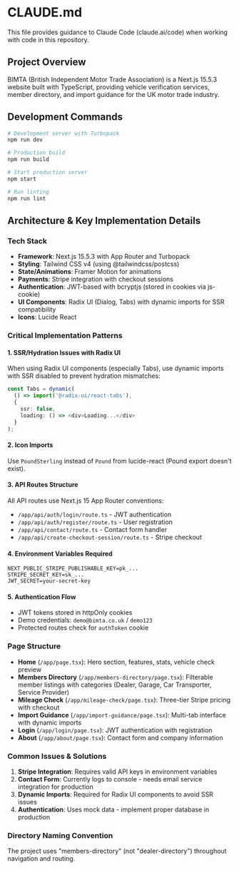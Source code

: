 # CLAUDE.md

This file provides guidance to Claude Code (claude.ai/code) when working with code in this repository.

## Project Overview

BIMTA (British Independent Motor Trade Association) is a Next.js 15.5.3 website built with TypeScript, providing vehicle verification services, member directory, and import guidance for the UK motor trade industry.

## Development Commands

```bash
# Development server with Turbopack
npm run dev

# Production build
npm run build

# Start production server
npm start

# Run linting
npm run lint
```

## Architecture & Key Implementation Details

### Tech Stack
- **Framework**: Next.js 15.5.3 with App Router and Turbopack
- **Styling**: Tailwind CSS v4 (using @tailwindcss/postcss)
- **State/Animations**: Framer Motion for animations
- **Payments**: Stripe integration with checkout sessions
- **Authentication**: JWT-based with bcryptjs (stored in cookies via js-cookie)
- **UI Components**: Radix UI (Dialog, Tabs) with dynamic imports for SSR compatibility
- **Icons**: Lucide React

### Critical Implementation Patterns

#### 1. SSR/Hydration Issues with Radix UI
When using Radix UI components (especially Tabs), use dynamic imports with SSR disabled to prevent hydration mismatches:
```typescript
const Tabs = dynamic(
  () => import('@radix-ui/react-tabs'),
  {
    ssr: false,
    loading: () => <div>Loading...</div>
  }
);
```

#### 2. Icon Imports
Use `PoundSterling` instead of `Pound` from lucide-react (Pound export doesn't exist).

#### 3. API Routes Structure
All API routes use Next.js 15 App Router conventions:
- `/app/api/auth/login/route.ts` - JWT authentication
- `/app/api/auth/register/route.ts` - User registration
- `/app/api/contact/route.ts` - Contact form handler
- `/app/api/create-checkout-session/route.ts` - Stripe checkout

#### 4. Environment Variables Required
```
NEXT_PUBLIC_STRIPE_PUBLISHABLE_KEY=pk_...
STRIPE_SECRET_KEY=sk_...
JWT_SECRET=your-secret-key
```

#### 5. Authentication Flow
- JWT tokens stored in httpOnly cookies
- Demo credentials: `demo@bimta.co.uk` / `demo123`
- Protected routes check for `authToken` cookie

### Page Structure

- **Home** (`/app/page.tsx`): Hero section, features, stats, vehicle check preview
- **Members Directory** (`/app/members-directory/page.tsx`): Filterable member listings with categories (Dealer, Garage, Car Transporter, Service Provider)
- **Mileage Check** (`/app/mileage-check/page.tsx`): Three-tier Stripe pricing with checkout
- **Import Guidance** (`/app/import-guidance/page.tsx`): Multi-tab interface with dynamic imports
- **Login** (`/app/login/page.tsx`): JWT authentication with registration
- **About** (`/app/about/page.tsx`): Contact form and company information

### Common Issues & Solutions

1. **Stripe Integration**: Requires valid API keys in environment variables
2. **Contact Form**: Currently logs to console - needs email service integration for production
3. **Dynamic Imports**: Required for Radix UI components to avoid SSR issues
4. **Authentication**: Uses mock data - implement proper database in production

### Directory Naming Convention
The project uses "members-directory" (not "dealer-directory") throughout navigation and routing.